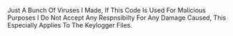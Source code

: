 Just A Bunch Of Viruses I Made,
If This Code Is Used For Malicious Purposes I Do Not Accept Any Respnsibilty For Any Damage Caused,
This Especially Applies To The Keylogger Files.
